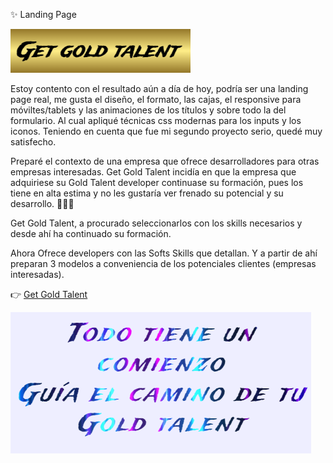 ✨ Landing Page

![logo landing page](./assets/ggt-logo.png)


Estoy contento con el resultado aún a día de hoy, podría ser una landing page real, me gusta el diseño, el formato, las cajas, el responsive para móviltes/tablets y las animaciones de los títulos y sobre todo la del formulario. Al cual apliqué técnicas css modernas para los inputs y los iconos. Teniendo en cuenta que fue mi segundo proyecto serio, quedé muy satisfecho.

Preparé el contexto de una empresa que ofrece desarrolladores para otras empresas interesadas.
Get Gold Talent incidía en que la empresa que adquiriese su Gold Talent developer continuase su formación, pues los tiene en alta estima y
no les gustaría ver frenado su potencial y su desarrollo. 🚀🚀🚀

Get Gold Talent, a procurado seleccionarlos con los skills necesarios y desde ahí ha continuado su formación.

Ahora Ofrece developers con las Softs Skills que detallan. Y a partir de ahí preparan 3 modelos a conveniencia de los potenciales clientes (empresas interesadas).


👉 [Get Gold Talent](https://conancos.dev/getgoldtalent/)


![frase inspiradora](./assets/ggt-path.png)
